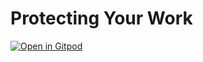 # Protecting Your Work

[![Open in Gitpod](https://gitpod.io/button/open-in-gitpod.svg)](https://gitpod.io/#github.com/joejcollins/captain-scarlet)
